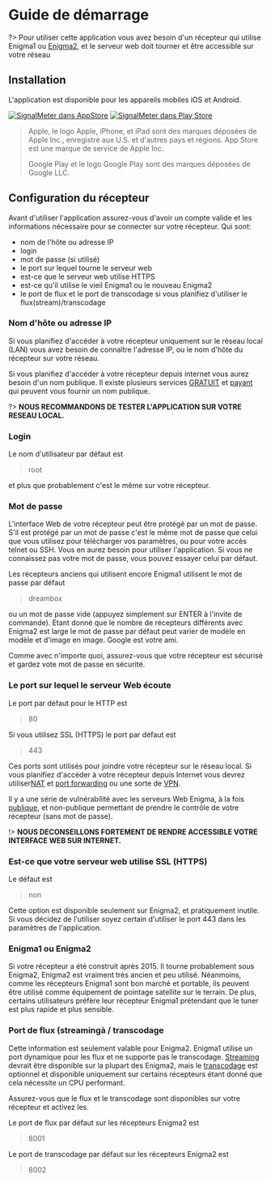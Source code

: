 # Guide de démarrage

?> Pour utiliser cette application vous avez besoin d'un récepteur qui utilise Enigma1 ou [Enigma2](https://kodi.wiki/view/Enigma2), et le serveur web doit tourner et être accessible sur votre réseau


## Installation
L'application est disponible pour les appareils mobiles iOS et Android.

[![SignalMeter dans AppStore](https://raw.githubusercontent.com/shaxxx/Signalmeter2/master/docs/appstore.png)](https://apps.apple.com/us/app/enigma-signal-meter/id1479557163?l=hr&ls=1)
[![SignalMeter dans Play Store](https://raw.githubusercontent.com/shaxxx/Signalmeter2/master/docs/play.png)](https://play.google.com/store/apps/details?id=com.krkadoni.app.signalmeter)

>  Apple, le logo Apple, iPhone, et iPad sont des marques déposées de Apple Inc., enregistré aux U.S. et d'autres pays et régions. App Store est une marque de service de Apple Inc. 
>  
> Google Play et le logo Google Play sont des marques déposées de Google LLC.

## Configuration du récepteur
Avant d'utiliser l'application assurez-vous d'avoir un compte valide et les informations nécessaire pour se connecter sur votre récepteur. Qui sont:

- nom de l'hôte ou adresse IP
- login
- mot de passe (si utilisé)
- le port sur lequel tourne le serveur web
- est-ce que le serveur web utilise HTTPS
- est-ce qu'il utilise le vieil Enigma1 ou le nouveau Enigma2
- le port de flux et le port de transcodage si vous planifiez d'utiliser le flux(stream)/transcodage

### Nom d'hôte ou adresse IP

Si vous planifiez d'accéder à votre récepteur uniquement sur le réseau local (LAN) vous avez besoin de connaître l'adresse IP, ou le nom d'hôte du récepteur sur votre réseau.

Si vous planifiez d'accéder à votre récepteur depuis internet vous aurez besoin d'un nom publique. Il existe plusieurs services [GRATUIT](http://freedns.afraid.org/) et [payant](https://www.noip.com/) qui peuvent vous fournir un nom publique.

?> **NOUS RECOMMANDONS DE TESTER L'APPLICATION SUR VOTRE RESEAU LOCAL.**

### Login

Le nom d'utilisateur par défaut est 
> root

et plus que probablement c'est le même sur votre récepteur.

### Mot de passe

L'interface Web de votre récepteur peut être protégé par un mot de passe. S'il est protégé par un mot de passe c'est le même mot de passe que celui que vous utilisez pour télécharger vos paramètres, ou pour votre accès telnet ou SSH. Vous en aurez besoin pour utiliser l'application. Si vous ne connaissez pas votre mot de passe, vous pouvez essayer celui par défaut.

Les récepteurs anciens qui utilisent encore Enigma1 utilisent le mot de passe par défaut

> dreambox

ou un mot de passe vide (appuyez simplement sur ENTER à l'invite de commande).
Etant donné que le nombre de récepteurs différents avec Enigma2 est large le mot de passe par défaut peut varier de modèle en modèle et d'image en image. Google est votre ami.

Comme avec n'importe quoi, assurez-vous que votre récepteur est sécurisé et gardez vote mot de passe en sécurité.

### Le port sur lequel le serveur Web écoute

Le port par défaut pour le HTTP est 
> 80

Si vous utilisez SSL (HTTPS) le port par défaut est 
> 443

Ces ports sont utilisés pour joindre votre récepteur sur le réseau local. Si vous planifiez d'accéder à votre récepteur depuis Internet vous devrez utiliser[NAT](https://fr.wikipedia.org/wiki/Network_address_translation) et [port forwarding](https://fr.wikipedia.org/wiki/Port_forwarding) ou une sorte de [VPN](https://fr.wikipedia.org/wiki/Virtual_private_network).

Il y a une série de vulnérabilité avec les serveurs Web Enigma, à la fois [publique](https://www.cvedetails.com/vulnerability-list/vendor_id-16623/product_id-38482/Openwebif-Project-Openwebif.html), et non-publique permettant de prendre le contrôle de votre récepteur (sans mot de passe).

!> **NOUS DECONSEILLONS FORTEMENT DE RENDRE ACCESSIBLE VOTRE INTERFACE WEB SUR INTERNET.**

### Est-ce que votre serveur web utilise SSL (HTTPS)

Le défaut est
> non

Cette option est disponible seulement sur Enigma2, et pratiquement inutile. Si vous décidez de l'utiliser soyez certain d'utiliser le port 443 dans les paramètres de l'application.

### Enigma1 ou Enigma2

Si votre récepteur a été construit après 2015. Il tourne probablement sous Enigma2, Enigma2 est vraiment très ancien et peu utilisé. Néanmoins, comme les récepteurs Enigma1 sont bon marché et portable, ils peuvent être utilisé comme équipement de pointage satellite sur le terrain. De plus, certains utilisateurs préfère leur récepteur Enigma1 prétendant que le tuner est plus rapide et plus sensible.


### Port de flux (streamingà / transcodage

Cette information est seulement valable pour Enigma2. Enigma1 utilise un port dynamique pour les flux et ne supporte pas le transcodage. [Streaming](https://fr.wikipedia.org/wiki/Streaming) devrait être disponible sur la plupart des Enigma2, mais le [transcodage](https://fr.wikipedia.org/wiki/Transcodage) est optionnel et disponible uniquement sur certains récepteurs étant donné que cela nécessite un CPU performant.

Assurez-vous que le flux et le transcodage sont disponibles sur votre récepteur et activez les.

Le port de flux par défaut sur les récepteurs Enigma2 est
> 8001

Le port de transcodage par défaut sur les récepteurs Enigma2 est
>8002
